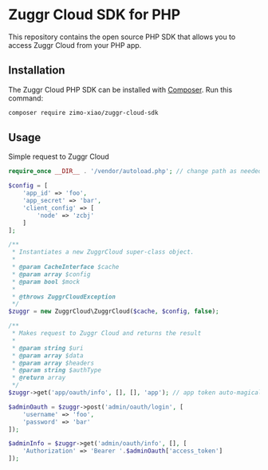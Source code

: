 # Zuggr Cloud SDK for PHP

This repository contains the open source PHP SDK that allows you to access Zuggr Cloud from your PHP app.

## Installation

The Zuggr Cloud PHP SDK can be installed with [Composer](https://getcomposer.org/). Run this command:

```sh
composer require zimo-xiao/zuggr-cloud-sdk
```

## Usage
Simple request to Zuggr Cloud
```php
require_once __DIR__ . '/vendor/autoload.php'; // change path as needed

$config = [
    'app_id' => 'foo',
    'app_secret' => 'bar',
    'client_config' => [
        'node' => 'zcbj'
    ]
];

/**
 * Instantiates a new ZuggrCloud super-class object.
 *
 * @param CacheInterface $cache
 * @param array $config
 * @param bool $mock
 *
 * @throws ZuggrCloudException
 */
$zuggr = new ZuggrCloud\ZuggrCloud($cache, $config, false);

/**
 * Makes request to Zuggr Cloud and returns the result
 *
 * @param string $uri
 * @param array $data
 * @param array $headers
 * @param string $authType
 * @return array
 */
$zuggr->get('app/oauth/info', [], [], 'app'); // app token auto-magically appears in request header when $authType = app

$adminOauth = $zuggr->post('admin/oauth/login', [
    'username' => 'foo',
    'password' => 'bar'
]);

$adminInfo = $zuggr->get('admin/oauth/info', [], [
    'Authorization' => 'Bearer '.$adminOauth['access_token']
]);
```